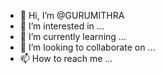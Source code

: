 - 👋 Hi, I’m @GURUMITHRA
- 👀 I’m interested in ...
- 🌱 I’m currently learning ...
- 💞️ I’m looking to collaborate on ...
- 📫 How to reach me ...

<!---
GURUMITHRA/GURUMITHRA is a ✨ special ✨ repository because its `README.md` (this file) appears on your GitHub profile.
You can click the Preview link to take a look at your changes.
--->
